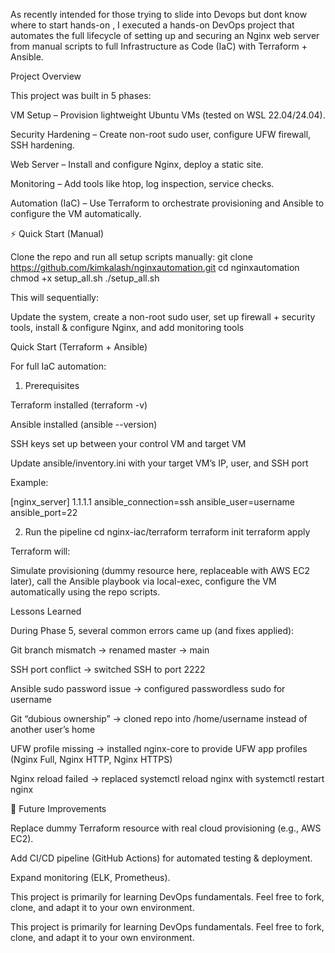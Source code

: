 As recently intended for those trying to slide into Devops but dont know where to start hands-on , I executed a hands-on DevOps project that automates the full lifecycle of setting up and securing an Nginx web server from manual scripts to full Infrastructure as Code (IaC) with Terraform + Ansible.

 Project Overview

This project was built in 5 phases:

VM Setup – Provision lightweight Ubuntu VMs (tested on WSL 22.04/24.04).

Security Hardening – Create non-root sudo user, configure UFW firewall, SSH hardening.

Web Server – Install and configure Nginx, deploy a static site.

Monitoring – Add tools like htop, log inspection, service checks.

Automation (IaC) – Use Terraform to orchestrate provisioning and Ansible to configure the VM automatically.

⚡ Quick Start (Manual)

Clone the repo and run all setup scripts manually:
git clone https://github.com/kimkalash/nginxautomation.git
cd nginxautomation
chmod +x setup_all.sh
./setup_all.sh

This will sequentially:

Update the system, create a non-root sudo user, set up firewall + security tools, install & configure Nginx, and add monitoring tools

Quick Start (Terraform + Ansible)

For full IaC automation:

1. Prerequisites

Terraform installed (terraform -v)

Ansible installed (ansible --version)

SSH keys set up between your control VM and target VM

Update ansible/inventory.ini with your target VM’s IP, user, and SSH port

Example:

[nginx_server]
1.1.1.1 ansible_connection=ssh ansible_user=username ansible_port=22

2. Run the pipeline
cd nginx-iac/terraform
terraform init
terraform apply


Terraform will:

Simulate provisioning (dummy resource here, replaceable with AWS EC2 later), call the Ansible playbook via local-exec, configure the VM automatically using the repo scripts.

 Lessons Learned

During Phase 5, several common errors came up (and fixes applied):

Git branch mismatch → renamed master → main

SSH port conflict → switched SSH to port 2222

Ansible sudo password issue → configured passwordless sudo for username

Git “dubious ownership” → cloned repo into /home/username instead of another user’s home

UFW profile missing → installed nginx-core to provide UFW app profiles (Nginx Full, Nginx HTTP, Nginx HTTPS)

Nginx reload failed → replaced systemctl reload nginx with systemctl restart nginx

🔮 Future Improvements

Replace dummy Terraform resource with real cloud provisioning (e.g., AWS EC2).

Add CI/CD pipeline (GitHub Actions) for automated testing & deployment.

Expand monitoring (ELK, Prometheus).


This project is primarily for learning DevOps fundamentals. Feel free to fork, clone, and adapt it to your own environment.




This project is primarily for learning DevOps fundamentals.
Feel free to fork, clone, and adapt it to your own environment.

